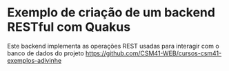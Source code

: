 # Exemplo de criação de um backend RESTful com Quakus

Este backend implementa as operações REST usadas para interagir
com o banco de dados do projeto https://github.com/CSM41-WEB/cursos-csm41-exemplos-adivinhe
